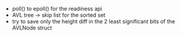 - poll() to epoll() for the readiness api
- AVL tree -> skip list for the sorted set
- try to save only the height diff in the 2 least significant bits of the AVLNode
struct